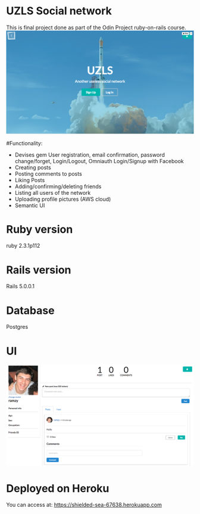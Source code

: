 # UZLS Social network 
This is final project done as part of the Odin Project ruby-on-rails course.
![screenshot](screenshots/homepage.png?raw=true "Optional Title")


#Functionality: 
  * Devises gem User registration, email confirmation, password change/forget, Login/Logout, Omniauth Login/Signup with    Facebook
  * Creating posts 
  * Posting comments to posts
  * Liking Posts
  * Adding/confirming/deleting friends
  * Listing all users of the network
  * Uploading profile pictures (AWS cloud)
  * Semantic UI

# Ruby version
  ruby 2.3.1p112

# Rails version
  Rails 5.0.0.1

# Database 
  Postgres

# UI 
  ![screenshot](screenshots/userpage.png?raw=true "Optional Title")
  
# Deployed on Heroku 
  You can access at: https://shielded-sea-67638.herokuapp.com  
